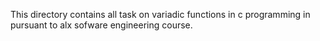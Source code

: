 This directory contains all task on variadic functions in c programming in pursuant to alx sofware engineering course.
